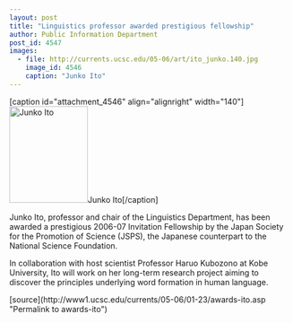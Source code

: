 ```yaml
---
layout: post
title: "Linguistics professor awarded prestigious fellowship"
author: Public Information Department
post_id: 4547
images:
  - file: http://currents.ucsc.edu/05-06/art/ito_junko.140.jpg
    image_id: 4546
    caption: "Junko Ito"
---
```


[caption id="attachment_4546" align="alignright" width="140"]<a href="http://localhost/mysite/wp-content/uploads/2006/01/ito_junko.140.jpg"><img class="size-full wp-image-4546" src="http://localhost/mysite/wp-content/uploads/2006/01/ito_junko.140.jpg" alt="Junko Ito" width="140" height="172" /></a>Junko Ito[/caption]
<a name="content" id="content"></a>
<p>
  Junko Ito, professor and chair of the Linguistics Department, has been awarded a prestigious 2006-07 Invitation Fellowship by the Japan Society for the Promotion of Science (JSPS), the Japanese counterpart to the National Science Foundation.
</p>
<p>
  In collaboration with host scientist Professor Haruo Kubozono at Kobe University, Ito will work on her long-term research project aiming to discover the principles underlying word formation in human language.
</p>
[source](http://www1.ucsc.edu/currents/05-06/01-23/awards-ito.asp "Permalink to awards-ito")
